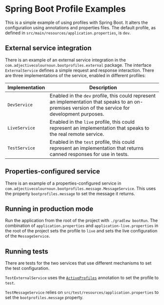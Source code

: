 Spring Boot Profile Examples
============================

This is a simple example of using profiles with Spring Boot.  It alters the configuration using annotations and
properties files.  The default profile, as defined in `src/main/resources/application.properties`, is `dev`.

External service integration
----------------------------

There is an example of an external service integration in the `com.adjectivecolournoun.bootprofiles.external`
package.  The interface `ExternalService` defines a simple request and response interaction.  There are three
implementations of the service, enabled in different profiles:

Implementation | Description
---------------|------------
`DevService`   | Enabled in the `dev` profile, this could represent an implementation that speaks to an on-premises version of the service for development purposes.
`LiveService`  | Enabled in the `live` profile, this could represent an implementation that speaks to the real remote service.
`TestService`  | Enabled in the `test` profile, this could represent an implementation that returns canned responses for use in tests.

Properties-configured service
-----------------------------

There is an example of a properties-configured service in `com.adjectivecolournoun.bootprofiles.message.MessageService`.
This uses the property `bootprofiles.message` to set the message it returns.

Running in production mode
--------------------------

Run the application from the root of the project with `./gradlew bootRun`.  The combination of `application.properties`
and `application-live.properties` in the root of the project sets the profile to `live` and sets the live configuration
of the `MessageService`.

Running tests
-------------

There are tests for the two services that use different mechanisms to set the test configuration.

`TestExternalService` uses the [`ActiveProfiles`](http://docs.spring.io/spring/docs/current/javadoc-api/org/springframework/test/context/ActiveProfiles.html) annotation to set the profile to `test`.

`TestMessageService` relies on `src/test/resources/application.properties` to set the `bootprofiles.message` property.